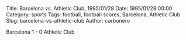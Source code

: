 Title: Barcelona vs. Athletic Club, 1995/01/28
Date: 1995/01/28 00:00
Category: sports
Tags: football, football scores, Barcelona, Athletic Club
Slug: barcelona-vs-athletic-club
Author: carbonero


Barcelona 1 - 0 Athletic Club

